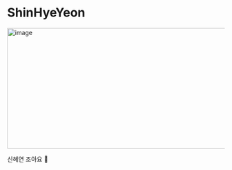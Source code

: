 # ShinHyeYeon
<img width="1564" height="280" alt="image" src="https://github.com/user-attachments/assets/9f80afbc-2d03-414e-acfa-c9fa17fee92f" />

신혜연 조아요 🍎
